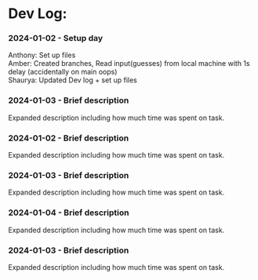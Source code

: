 # Dev Log:

### 2024-01-02 - Setup day
Anthony: Set up files \
Amber: Created branches, Read input(guesses) from local machine with 1s delay (accidentally on main oops) \
Shaurya: Updated Dev log + set up files 

### 2024-01-03 - Brief description
Expanded description including how much time was spent on task.

### 2024-01-02 - Brief description
Expanded description including how much time was spent on task.

### 2024-01-03 - Brief description
Expanded description including how much time was spent on task.

### 2024-01-04 - Brief description
Expanded description including how much time was spent on task.

### 2024-01-03 - Brief description
Expanded description including how much time was spent on task.
